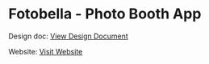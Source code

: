 # Fotobella - Photo Booth App

Design doc: [View Design Document](https://evolany.sg.larksuite.com/docx/K6KYdTvtCoZgdKxl1nelgBj0gdd)

Website: [Visit Website](https://cheerful-cupcake-d7e739.netlify.app/)
